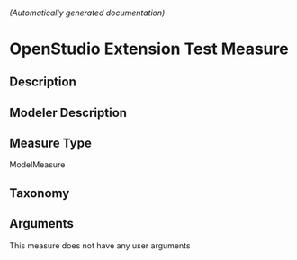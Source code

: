 

###### (Automatically generated documentation)

# OpenStudio Extension Test Measure

## Description


## Modeler Description


## Measure Type
ModelMeasure

## Taxonomy


## Arguments




This measure does not have any user arguments



